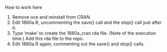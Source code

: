 How to work here

1. Remove oce and reinstall from CRAN.
2. Edit 1880a.R, uncommenting the save() call and the stop() call just after it.
3. Type 'make' to create the 1880a_cran.rda file. (Note of the execution time.)
   Add this rda file to the repo.
4. Edit 1880a.R again, commenting out the save() and stop() calls.

